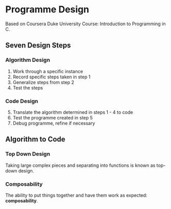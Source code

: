 Programme Design
================
Based on Coursera Duke University Course: Introduction to Programming in C.

Seven Design Steps
------------------

### Algorithm Design
1. Work through a specific instance
2. Record specific steps taken in step 1
3. Generalize steps from step 2
4. Test the steps

### Code Design
5. Translate the algorithm determined in steps 1 - 4 to code
6. Test the programme created in step 5
7. Debug programme, refine if necessary

Algorithm to Code
-----------------

### Top Down Design
Taking large complex pieces and separating into functions is known as top-down design.

### Composability
The ability to put things together and have them work as expected: __composability__.
